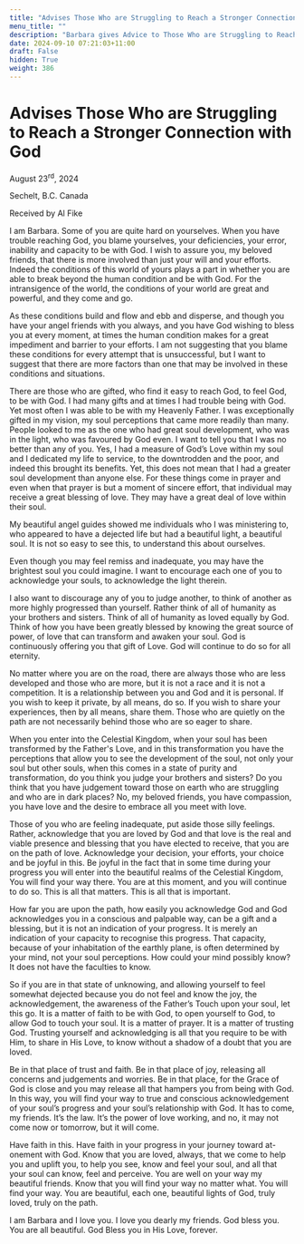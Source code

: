 ```yaml
---
title: "Advises Those Who are Struggling to Reach a Stronger Connection with God"
menu_title: ""
description: "Barbara gives Advice to Those Who are Struggling to Reach a Stronger Connection with God"
date: 2024-09-10 07:21:03+11:00
draft: False
hidden: True
weight: 386
---
```

# Advises Those Who are Struggling to Reach a Stronger Connection with God

August 23<sup>rd</sup>, 2024

Sechelt, B.C. Canada

Received by Al Fike 

I am Barbara. Some of you are quite hard on yourselves. When you have trouble reaching God, you blame yourselves, your deficiencies, your error, inability and capacity to be with God. I wish to assure you, my beloved friends, that there is more involved than just your will and your efforts. Indeed the conditions of this world of yours plays a part in whether you are able to break beyond the human condition and be with God. For the intransigence of the world, the conditions of your world are great and powerful, and they come and go.

As these conditions build and flow and ebb and disperse, and though you have your angel friends with you always, and you have God wishing to bless you at every moment, at times the human condition makes for a great impediment and barrier to your efforts. I am not suggesting that you blame these conditions for every attempt that is unsuccessful, but I want to suggest that there are more factors than one that may be involved in these conditions and situations. 

There are those who are gifted, who find it easy to reach God, to feel God, to be with God. I had many gifts and at times I had trouble being with God. Yet most often I was able to be with my Heavenly Father. I was exceptionally gifted in my vision, my soul perceptions that came more readily than many. People looked to me as the one who had great soul development, who was in the light, who was favoured by God even. I want to tell you that I was no better than any of you. Yes, I had a measure of God’s Love within my soul and I dedicated my life to service, to the downtrodden and the poor, and indeed this brought its benefits. Yet, this does not mean that I had a greater soul development than anyone else. For these things come in prayer and even when that prayer is but a moment of sincere effort, that individual may receive a great blessing of love. They may have a great deal of love within their soul. 

My beautiful angel guides showed me individuals who I was ministering to, who appeared to have a dejected life but had a beautiful light, a beautiful soul. It is not so easy to see this, to understand this about ourselves. 

Even though you may feel remiss and inadequate, you may have the brightest soul you could imagine. I want to encourage each one of you to acknowledge your souls, to acknowledge the light therein. 

I also want to discourage any of you to judge another, to think of another as more highly progressed than yourself. Rather think of all of humanity as your brothers and sisters. Think of all of humanity as loved equally by God. Think of how you have been greatly blessed by knowing the great source of power, of love that can transform and awaken your soul. God is continuously offering you that gift of Love. God will continue to do so for all eternity.

No matter where you are on the road, there are always those who are less developed and those who are more, but it is not a race and it is not a competition. It is a relationship between you and God and it is personal. If you wish to keep it private, by all means, do so. If you wish to share your experiences, then by all means, share them. Those who are quietly on the path are not necessarily behind those who are so eager to share. 

When you enter into the Celestial Kingdom, when your soul has been transformed by the Father's Love, and in this transformation you have the perceptions that allow you to see the development of the soul, not only your soul but other souls, when this comes in a state of purity and transformation, do you think you judge your brothers and sisters? Do you think that you have judgement toward those on earth who are struggling and who are in dark places? No, my beloved friends, you have compassion, you have love and the desire to embrace all you meet with love.

Those of you who are feeling inadequate, put aside those silly feelings. Rather, acknowledge that you are loved by God and that love is the real and viable presence and blessing that you have elected to receive, that you are on the path of love. Acknowledge your decision, your efforts, your choice and be joyful in this. Be joyful in the fact that in some time during your progress you will enter into the beautiful realms of the Celestial Kingdom, You will find your way there. You are at this moment, and you will continue to do so. This is all that matters. This is all that is important. 

How far you are upon the path, how easily you acknowledge God and God acknowledges you in a conscious and palpable way, can be a gift and a blessing, but it is not an indication of your progress. It is merely an indication of your capacity to recognise this progress. That capacity, because of your inhabitation of the earthly plane, is often determined by your mind, not your soul perceptions. How could your mind possibly know? It does not have the faculties to know. 

So if you are in that state of unknowing, and allowing yourself to feel somewhat dejected because you do not feel and know the joy, the acknowledgement, the awareness of the Father’s Touch upon your soul, let this go. It is a matter of faith to be with God, to open yourself to God, to allow God to touch your soul. It is a matter of prayer. It is a matter of trusting God. Trusting yourself and acknowledging is all that you require to be with Him, to share in His Love, to know without a shadow of a doubt that you are loved.

Be in that place of trust and faith. Be in that place of joy, releasing all concerns and judgements and worries. Be in that place, for the Grace of God is close and you may release all that hampers you from being with God. In this way, you will find your way to true and conscious acknowledgement of your soul’s progress and your soul’s relationship with God. It has to come, my friends. It’s the law. It’s the power of love working, and no, it may not come now or tomorrow, but it will come.

Have faith in this. Have faith in your progress in your journey toward at-onement with God. Know that you are loved, always, that we come to help you and uplift you, to help you see, know and feel your soul, and all that your soul can know, feel and perceive. You are well on your way my beautiful friends. Know that you will find your way no matter what. You will find your way. You are beautiful, each one, beautiful lights of God, truly loved, truly on the path.

I am Barbara and I love you. I love you dearly my friends. God bless you. You are all beautiful. God Bless you in His Love, forever. 
